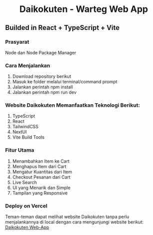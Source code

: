 # <center>Daikokuten - Warteg Web App</center>
## Builded in React + TypeScript + Vite

### Prasyarat
Node dan Node Package Manager

### Cara Menjalankan

1. Download repository berikut
2. Masuk ke folder melalui terminal/command prompt
3. Jalankan perintah npm install
4. Jalankan perintah npm run dev

### Website Daikokuten Memanfaatkan Teknologi Berikut:
1. TypeScript
2. React
3. TailwindCSS
4. NextUI
5. Vite Build Tools

### Fitur Utama
1. Menambahkan Item ke Cart
2. Menghapus Item dari Cart
3. Mengatur Kuantitas dari Item
4. Checkout Pesanan dari Cart
4. Live Search
5. UI yang Menarik dan Simple
6. Tampilan yang Responsive

### Deploy on Vercel
Teman-teman dapat melihat website Daikokuten tanpa perlu <br>
menjalankannya di local dengan cara mengunjungi website berikut: <br>
<a href="ts-daikokuten-web-app.vercel.app">Daikokuten Web-App</a>